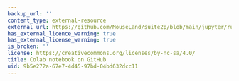 ```yaml
---
backup_url: ''
content_type: external-resource
external_url: https://github.com/MouseLand/suite2p/blob/main/jupyter/run_suite2p_colab_2021.ipynb
has_external_licence_warning: true
has_external_license_warning: true
is_broken: ''
license: https://creativecommons.org/licenses/by-nc-sa/4.0/
title: Colab notebook on GitHub
uid: 9b5e272a-67e7-4d45-97bd-04bd632dcc11
---
```

